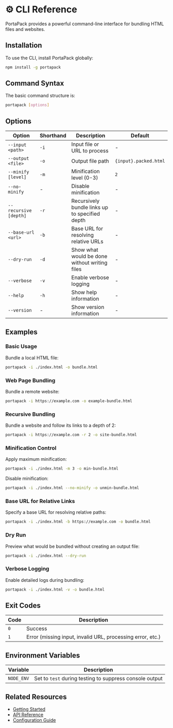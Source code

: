 # ⚙️ CLI Reference

PortaPack provides a powerful command-line interface for bundling HTML files and websites.

## Installation

To use the CLI, install PortaPack globally:

```bash
npm install -g portapack
```

## Command Syntax

The basic command structure is:

```bash
portapack [options]
```

## Options

| Option | Shorthand | Description | Default |
|--------|----------|------------|---------|
| `--input <path>` | `-i` | Input file or URL to process | - |
| `--output <file>` | `-o` | Output file path | `{input}.packed.html` |
| `--minify [level]` | `-m` | Minification level (0-3) | `2` |
| `--no-minify` | - | Disable minification | - |
| `--recursive [depth]` | `-r` | Recursively bundle links up to specified depth | - |
| `--base-url <url>` | `-b` | Base URL for resolving relative URLs | - |
| `--dry-run` | `-d` | Show what would be done without writing files | - |
| `--verbose` | `-v` | Enable verbose logging | - |
| `--help` | `-h` | Show help information | - |
| `--version` | - | Show version information | - |

## Examples

### Basic Usage

Bundle a local HTML file:

```bash
portapack -i ./index.html -o bundle.html
```

### Web Page Bundling

Bundle a remote website:

```bash
portapack -i https://example.com -o example-bundle.html
```

### Recursive Bundling

Bundle a website and follow its links to a depth of 2:

```bash
portapack -i https://example.com -r 2 -o site-bundle.html
```

### Minification Control

Apply maximum minification:

```bash
portapack -i ./index.html -m 3 -o min-bundle.html
```

Disable minification:

```bash
portapack -i ./index.html --no-minify -o unmin-bundle.html
```

### Base URL for Relative Links

Specify a base URL for resolving relative paths:

```bash
portapack -i ./index.html -b https://example.com -o bundle.html
```

### Dry Run

Preview what would be bundled without creating an output file:

```bash
portapack -i ./index.html --dry-run
```

### Verbose Logging

Enable detailed logs during bundling:

```bash
portapack -i ./index.html -v -o bundle.html
```

## Exit Codes

| Code | Description |
|------|-------------|
| `0` | Success |
| `1` | Error (missing input, invalid URL, processing error, etc.) |

## Environment Variables

| Variable | Description |
|----------|-------------|
| `NODE_ENV` | Set to `test` during testing to suppress console output |

## Related Resources

- [Getting Started](/getting-started)
- [API Reference](/api/README)
- [Configuration Guide](/configuration)